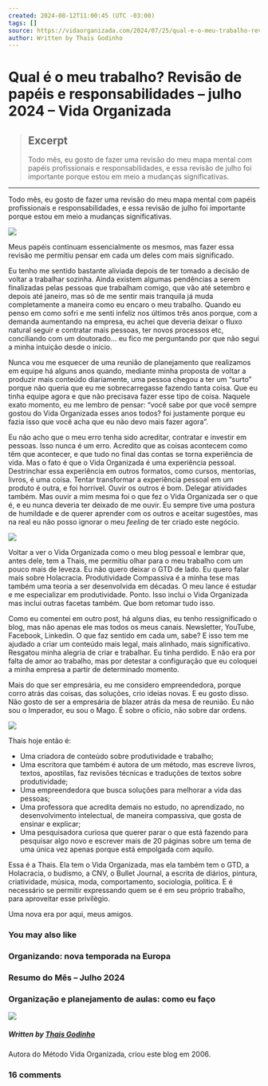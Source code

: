 ```yaml
---
created: 2024-08-12T11:00:45 (UTC -03:00)
tags: []
source: https://vidaorganizada.com/2024/07/25/qual-e-o-meu-trabalho-revisao-de-papeis-e-responsabilidades-julho-2024/
author: Written by Thais Godinho
---
```


# Qual é o meu trabalho? Revisão de papéis e responsabilidades – julho 2024 – Vida Organizada

> ## Excerpt
> Todo mês, eu gosto de fazer uma revisão do meu mapa mental com papéis profissionais e responsabilidades, e essa revisão de julho foi importante porque estou em meio a mudanças significativas.

---
Todo mês, eu gosto de fazer uma revisão do meu mapa mental com papéis profissionais e responsabilidades, e essa revisão de julho foi importante porque estou em meio a mudanças significativas.

![](https://vidaorganizada.com/wp-content/uploads/2024/07/image-6.png)

Meus papéis continuam essencialmente os mesmos, mas fazer essa revisão me permitiu pensar em cada um deles com mais significado.

Eu tenho me sentido bastante aliviada depois de ter tomado a decisão de voltar a trabalhar sozinha. Ainda existem algumas pendências a serem finalizadas pelas pessoas que trabalham comigo, que vão até setembro e depois até janeiro, mas só de me sentir mais tranquila já muda completamente a maneira como eu encaro o meu trabalho. Quando eu penso em como sofri e me senti infeliz nos últimos três anos porque, com a demanda aumentando na empresa, eu achei que deveria deixar o fluxo natural seguir e contratar mais pessoas, ter novos processos etc, conciliando com um doutorado… eu fico me perguntando por que não segui a minha intuição desde o início.

Nunca vou me esquecer de uma reunião de planejamento que realizamos em equipe há alguns anos quando, mediante minha proposta de voltar a produzir mais conteúdo diariamente, uma pessoa chegou a ter um “surto” porque não queria que eu me sobrecarregasse fazendo tanta coisa. Que eu tinha equipe agora e que não precisava fazer esse tipo de coisa. Naquele exato momento, eu me lembro de pensar: “você sabe por que você sempre gostou do Vida Organizada esses anos todos? foi justamente porque eu fazia isso que você acha que eu não devo mais fazer agora”.

Eu não acho que o meu erro tenha sido acreditar, contratar e investir em pessoas. Isso nunca é um erro. Acredito que as coisas acontecem como têm que acontecer, e que tudo no final das contas se torna experiência de vida. Mas o fato é que o Vida Organizada é uma experiência pessoal. Destrinchar essa experiência em outros formatos, como cursos, mentorias, livros, é uma coisa. Tentar transformar a experiência pessoal em um produto é outra, e foi horrível. Ouvir os outros é bom. Delegar atividades também. Mas ouvir a mim mesma foi o que fez o Vida Organizada ser o que é, e eu nunca deveria ter deixado de me ouvir. Eu sempre tive uma postura de humildade e de querer aprender com os outros e aceitar sugestões, mas na real eu não posso ignorar o meu _feeling_ de ter criado este negócio.

![](https://vidaorganizada.com/wp-content/uploads/2024/07/image-7.png)

Voltar a ver o Vida Organizada como o meu blog pessoal e lembrar que, antes dele, tem a Thais, me permitiu olhar para o meu trabalho com um pouco mais de leveza. Eu não quero deixar o GTD de lado. Eu quero falar mais sobre Holacracia. Produtividade Compassiva é a minha tese mas também uma teoria a ser desenvolvida em décadas. O meu lance é estudar e me especializar em produtividade. Ponto. Isso inclui o Vida Organizada mas inclui outras facetas também. Que bom retomar tudo isso.

Como eu comentei em outro post, há alguns dias, eu tenho ressignificado o blog, mas não apenas ele mas todos os meus canais. Newsletter, YouTube, Facebook, Linkedin. O que faz sentido em cada um, sabe? E isso tem me ajudado a criar um conteúdo mais legal, mais alinhado, mais significativo. Resgatou minha alegria de criar e trabalhar. Eu tinha perdido. E não era por falta de amor ao trabalho, mas por detestar a configuração que eu coloquei a minha empresa a partir de determinado momento.

Mais do que ser empresária, eu me considero empreendedora, porque corro atrás das coisas, das soluções, crio ideias novas. E eu gosto disso. Não gosto de ser a empresária de blazer atrás da mesa de reunião. Eu não sou o Imperador, eu sou o Mago. É sobre o ofício, não sobre dar ordens.

![](https://vidaorganizada.com/wp-content/uploads/2024/07/DALL%C2%B7E-2024-07-15-09.16.34-A-16_9-image-featuring-The-Magician-and-The-Emperor-tarot-cards-from-the-Rider-Waite-deck.-The-Magician-card-shows-a-figure-with-one-hand-pointing-to--800x457.webp)

Thais hoje então é:

-   Uma criadora de conteúdo sobre produtividade e trabalho;
-   Uma escritora que também é autora de um método, mas escreve livros, textos, apostilas, faz revisões técnicas e traduções de textos sobre produtividade;
-   Uma empreendedora que busca soluções para melhorar a vida das pessoas;
-   Uma professora que acredita demais no estudo, no aprendizado, no desenvolvimento intelectual, de maneira compassiva, que gosta de ensinar e explicar;
-   Uma pesquisadora curiosa que querer parar o que está fazendo para pesquisar algo novo e escrever mais de 20 páginas sobre um tema de uma única vez apenas porque está empolgada com aquilo.

Essa é a Thais. Ela tem o Vida Organizada, mas ela também tem o GTD, a Holacracia, o budismo, a CNV, o Bullet Journal, a escrita de diários, pintura, criatividade, música, moda, comportamento, sociologia, política. E é necessário se permitir expressando quem se é em seu próprio trabalho, para aproveitar esse privilègio.

Uma nova era por aqui, meus amigos.

### You may also like

### Organizando: nova temporada na Europa

### Resumo do Mês – Julho 2024

### Organização e planejamento de aulas: como eu faço

![](https://secure.gravatar.com/avatar/7b64ee51cab2b01eacab7fdb035b8435?s=80&d=https%3A%2F%2Fvidaorganizada.com%2Fwp-content%2Fthemes%2Fvo21%2Flib%2Fi%2Favatar.png&r=g)

##### Written by [Thais Godinho](https://vidaorganizada.com/author/thais-godinho/ "Posts de Thais Godinho")

Autora do Método Vida Organizada, criou este blog em 2006.

### 16 comments
